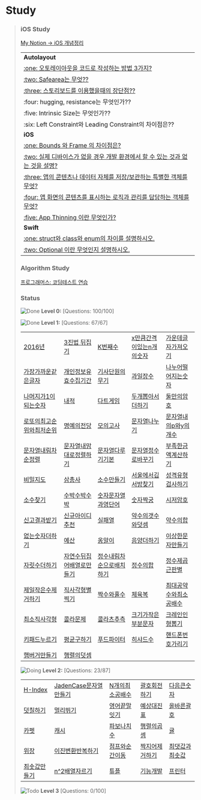 # Study

>  ### iOS Study
>
> [My Notion → iOS 개념정리](https://www.notion.so/8d1aa3168a2d4b4192f66fe1f4fd4fa0?v=6cee9d2304b9438088cbdc579ee5ce9c)
>
>  
> <table>
> <tr> <td> <b> Autolayout </b> </td> </tr>
> <tr> <td> <a href = https://www.notion.so/ios-alex99091/8d1aa3168a2d4b4192f66fe1f4fd4fa0?v=d423338f54e04e87892b8b72f471537a&p=423ad33c32ed4991acf4868e75a191a7&pm=s"><span>:one: 오토레이아웃을 코드로 작성하는 방법 3가지?</span> </a> </td> </tr>
> <tr> <td> <a href = https://www.notion.so/ios-alex99091/8d1aa3168a2d4b4192f66fe1f4fd4fa0?v=d423338f54e04e87892b8b72f471537a&p=cc18f85729594f90b03188a5727a6638&pm=s"><span>:two: Safearea는 무엇??</span> </a> </td> </tr>
> <tr> <td> <a href = https://www.notion.so/ios-alex99091/8d1aa3168a2d4b4192f66fe1f4fd4fa0?v=d423338f54e04e87892b8b72f471537a&p=aff1f8543a67468d9126eec816227b0e&pm=s"><span>:three: 스토리보드를 이용했을때의 장단점??</span> </a> </td> </tr>
> <tr> <td> <span>:four: hugging, resistance는 무엇인가??</span> </a> </td> </tr>
> <tr> <td> <span>:five: Intrinsic Size는 무엇인가??</span> </a> </td> </tr>
> <tr> <td> <span>:six: Left Constraint와 Leading Constraint의 차이점은??</span> </a> </td> </tr>
> <tr> <td> <b> iOS </b> </td> </tr>
> <tr> <td> <a href = https://www.notion.so/ios-alex99091/8d1aa3168a2d4b4192f66fe1f4fd4fa0?v=6cee9d2304b9438088cbdc579ee5ce9c&p=5d6b4e5fa90f414e93ca8ae4f378db02&pm=s"><span>:one: Bounds 와 Frame 의 차이점은?</span> </a> </td> </tr>
> <tr> <td> <a href = https://www.notion.so/ios-alex99091/8d1aa3168a2d4b4192f66fe1f4fd4fa0?v=6cee9d2304b9438088cbdc579ee5ce9c&p=24000ddf31604a038a28bb65939563aa&pm=s"><span>:two: 실제 디바이스가 없을 경우 개발 환경에서 할 수 있는 것과 없는 것을 설명?</span> </a> </td> </tr>
> <tr> <td> <a href = https://www.notion.so/ios-alex99091/8d1aa3168a2d4b4192f66fe1f4fd4fa0?v=6cee9d2304b9438088cbdc579ee5ce9c&p=85ef6d3b37514eb58bacffc7dc1cabdd&pm=s"><span>:three: 앱의 콘텐츠나 데이터 자체를 저장/보관하는 특별한 객체를 무엇?</span> </a> </td> </tr>
> <tr> <td> <a href = https://www.notion.so/ios-alex99091/8d1aa3168a2d4b4192f66fe1f4fd4fa0?v=d423338f54e04e87892b8b72f471537a&p=6d1e389f66424f50828f11efcec5b6ce&pm=s"><span>:four: 앱 화면의 콘텐츠를 표시하는 로직과 관리를 담당하는 객체를 무엇?</span> </a> </td> </tr>
> <tr> <td> <a href = https://www.notion.so/ios-alex99091/8d1aa3168a2d4b4192f66fe1f4fd4fa0?v=d423338f54e04e87892b8b72f471537a&p=3c59eb2292c84341a24982fe89761247&pm=s"><span>:five: App Thinning 이란 무엇인가?</span> </a> </td> </tr>

> <tr> <td> <b> Swift </b> </td> </tr>
> <tr> <td> <a href = https://www.notion.so/ios-alex99091/8d1aa3168a2d4b4192f66fe1f4fd4fa0?v=d423338f54e04e87892b8b72f471537a&p=f3db55af2f5c4a35bb4b3b81fef4eb3d&pm=s"><span>:one: struct와 class와 enum의 차이를 설명하시오.</span> </a> </td> </tr>
> <tr> <td> <a href = https://www.notion.so/ios-alex99091/8d1aa3168a2d4b4192f66fe1f4fd4fa0?v=6cee9d2304b9438088cbdc579ee5ce9c&p=1282496bd8fe449cbec54aeb7d0f20ee&pm=s"><span>:two: Optional 이란 무엇인지 설명하시오.</span> </a> </td> </tr>
> </table>
>
>
> ### Algorithm Study
>
>  [프로그래머스: 코딩테스트 연습](https://programmers.co.kr/learn/challenges)
>  
>  ### Status
>
>  ![Done] **Level 0:** [Questions: 100/100]
>
>  ![Done] **Level 1:** [Questions: 67/67]
> <table>
> <tr> 
> <td> <a href = https://github.com/alex99091/AlgorithmStudy/blob/main/SWIFT/LEVEL1/2016%EB%85%84.playground/Contents.swift>2016년</a> </td> 
> <td> <a href = https://github.com/alex99091/AlgorithmStudy/blob/main/SWIFT/LEVEL1/3%EC%A7%84%EB%B2%95%EB%92%A4%EC%A7%91%EA%B8%B0.playground/Contents.swift>3진법 뒤집기</a> </td> 
> <td> <a href = https://github.com/alex99091/AlgorithmStudy/blob/main/SWIFT/LEVEL1/K%EB%B2%88%EC%A7%B8%EC%88%98.playground/Contents.swift>K번째수</a> </td> 
> <td> <a href = https://github.com/alex99091/AlgorithmStudy/blob/main/SWIFT/LEVEL1/x%EB%A7%8C%ED%81%BC%EA%B0%84%EA%B2%A9%EC%9D%B4%EC%9E%88%EB%8A%94n%EA%B0%9C%EC%9D%98%EC%88%AB%EC%9E%90.playground/Contents.swift>x만큼간격이있는n개의숫자</a> </td> 
> <td> <a href = https://github.com/alex99091/AlgorithmStudy/blob/main/SWIFT/LEVEL1/%EA%B0%80%EC%9A%B4%EB%8D%B0%EA%B8%80%EC%9E%90%EA%B0%80%EC%A0%B8%EC%98%A4%EA%B8%B0.playground/Contents.swift>가운데글자가져오기</a> </td> 
> </tr>
> <tr> 
> <td> <a href = https://github.com/alex99091/AlgorithmStudy/blob/main/SWIFT/LEVEL1/%EA%B0%80%EC%9E%A5%EA%B0%80%EA%B9%8C%EC%9A%B4%EA%B0%99%EC%9D%80%EA%B8%80%EC%9E%90.playground/Contents.swift>가장가까운같은글자</a> </td> 
> <td> <a href = https://github.com/alex99091/AlgorithmStudy/blob/main/SWIFT/LEVEL1/%EA%B0%9C%EC%9D%B8%EC%A0%95%EB%B3%B4%EC%88%98%EC%A7%91%EC%9C%A0%ED%9A%A8%EA%B8%B0%EA%B0%84.playground/Contents.swift>개인정보유효수집기간</a> </td> 
> <td> <a href = https://github.com/alex99091/AlgorithmStudy/blob/main/SWIFT/LEVEL1/%EA%B8%B0%EC%82%AC%EB%8B%A8%EC%9B%90%EC%9D%98%EB%AC%B4%EA%B8%B0.playground/Contents.swift>기사단원의무기</a> </td> 
> <td> <a href = https://github.com/alex99091/AlgorithmStudy/blob/main/SWIFT/LEVEL1/%EA%B3%BC%EC%9D%BC%EC%9E%A5%EC%88%98.playground/Contents.swift>과일장수</a> </td> 
> <td> <a href = https://github.com/alex99091/AlgorithmStudy/blob/main/SWIFT/LEVEL1/%EB%82%98%EB%88%84%EC%96%B4%EB%96%A8%EC%96%B4%EC%A7%80%EB%8A%94%EC%88%AB%EC%9E%90.playground/Contents.swift>나누어떨어지는숫자</a> </td> 
> </tr>
> <tr> 
> <td> <a href = https://github.com/alex99091/AlgorithmStudy/blob/main/SWIFT/LEVEL1/%EB%82%98%EB%A8%B8%EC%A7%80%EA%B0%801%EC%9D%B4%EB%90%98%EB%8A%94%EC%88%98.playground/Contents.swift>나머지가1이되는숫자</a> </td> 
> <td> <a href = https://github.com/alex99091/AlgorithmStudy/blob/main/SWIFT/LEVEL1/%EB%82%B4%EC%A0%81.playground/Contents.swift>내적</a> </td> 
> <td> <a href = https://github.com/alex99091/AlgorithmStudy/blob/main/SWIFT/LEVEL1/%EB%8B%A4%ED%8A%B8%EA%B2%8C%EC%9E%84.playground/Contents.swift>다트게임</a> </td> 
> <td> <a href = https://github.com/alex99091/AlgorithmStudy/blob/main/SWIFT/LEVEL1/%EB%91%90%EA%B0%9C%EB%BD%91%EC%95%84%EC%84%9C%EB%8D%94%ED%95%98%EA%B8%B0.playground/Contents.swift>두개뽑아서더하기</a> </td> 
> <td> <a href = https://github.com/alex99091/AlgorithmStudy/blob/main/SWIFT/LEVEL1/%EB%91%98%EB%A7%8C%EC%9D%98%EC%95%94%ED%98%B8.playground/Contents.swift>둘만의암호</a> </td> 
> </tr>
> <tr> 
> <td> <a href = https://github.com/alex99091/AlgorithmStudy/blob/main/SWIFT/LEVEL1/%EB%A1%9C%EB%98%90%EC%9D%98%EC%B5%9C%EA%B3%A0%EC%88%9C%EC%9C%84%EC%99%80%EC%B5%9C%EC%A0%80%EC%88%9C%EC%9C%84%20.playground/Contents.swift>로또의최고순위와최저순위</a> </td> 
> <td> <a href = https://github.com/alex99091/AlgorithmStudy/blob/main/SWIFT/LEVEL1/%EB%AA%85%EC%98%88%EC%9D%98%EC%A0%84%EB%8B%B9(1).playground/Contents.swift>명예의전당</a> </td> 
> <td> <a href = https://github.com/alex99091/AlgorithmStudy/blob/main/SWIFT/LEVEL1/%EB%AA%A8%EC%9D%98%EA%B3%A0%EC%82%AC.playground/Contents.swift>모의고사</a> </td> 
> <td> <a href = https://github.com/alex99091/AlgorithmStudy/blob/main/SWIFT/LEVEL1/%EB%AC%B8%EC%9E%90%EC%97%B4%EB%82%98%EB%88%84%EA%B8%B0.playground/Contents.swift>문자열나누기</a> </td> 
> <td> <a href = https://github.com/alex99091/AlgorithmStudy/blob/main/SWIFT/LEVEL1/%EB%AC%B8%EC%9E%90%EC%97%B4%EB%82%B4p%EC%99%80y%EC%9D%98%EA%B0%9C%EC%88%98.playground/Contents.swift>문자열내의p와y의개수</a> </td> 
> </tr>
> <tr> 
> <td> <a href = https://github.com/alex99091/AlgorithmStudy/blob/main/SWIFT/LEVEL1/%EB%AC%B8%EC%9E%90%EC%97%B4%EB%82%B4%EB%A6%BC%EC%B0%A8%EC%88%9C%EC%9C%BC%EB%A1%9C%EC%A0%95%EB%A0%AC.playground/Contents.swift>문자열내림차순정렬</a> </td> 
> <td> <a href = https://github.com/alex99091/AlgorithmStudy/blob/main/SWIFT/LEVEL1/%EB%AC%B8%EC%9E%90%EC%97%B4%EB%82%B4%EB%A7%98%EB%8C%80%EB%A1%9C%EC%A0%95%EB%A0%AC%ED%95%98%EA%B8%B0.playground/Contents.swift>문자열내맘대로정렬하기</a> </td> 
> <td> <a href = https://github.com/alex99091/AlgorithmStudy/blob/main/SWIFT/LEVEL1/%EB%AC%B8%EC%9E%90%EC%97%B4%EB%8B%A4%EB%A3%A8%EA%B8%B0%EA%B8%B0%EB%B3%B8.playground/Contents.swift>문자열다루기기본</a> </td> 
> <td> <a href = https://github.com/alex99091/AlgorithmStudy/blob/main/SWIFT/LEVEL1/%EB%AC%B8%EC%9E%90%EC%97%B4%EC%9D%84%EC%A0%95%EC%88%98%EB%A1%9C%EB%B0%94%EA%BE%B8%EA%B8%B0.playground/Contents.swift>문자열정수로바꾸기</a> </td> 
> <td> <a href = https://github.com/alex99091/AlgorithmStudy/blob/main/SWIFT/LEVEL1/%EB%B6%80%EC%A1%B1%ED%95%9C%EA%B8%88%EC%95%A1%EA%B3%84%EC%82%B0%ED%95%98%EA%B8%B0.playground/Contents.swift>부족한금액계산하기</a> </td> 
> </tr>
> <tr> 
> <td> <a href = https://github.com/alex99091/AlgorithmStudy/blob/main/SWIFT/LEVEL1/%EB%B9%84%EB%B0%80%EC%A7%80%EB%8F%84.playground/Contents.swift>비밀지도</a> </td> 
> <td> <a href = https://github.com/alex99091/AlgorithmStudy/blob/main/SWIFT/LEVEL1/%EC%82%BC%EC%B4%9D%EC%82%AC.playground/Contents.swift>삼총사</a> </td> 
> <td> <a href = https://github.com/alex99091/AlgorithmStudy/blob/main/SWIFT/LEVEL1/%EC%86%8C%EC%88%98%EB%A7%8C%EB%93%A4%EA%B8%B0.playground/Contents.swift>소수만들기</a> </td> 
> <td> <a href = https://github.com/alex99091/AlgorithmStudy/blob/main/SWIFT/LEVEL1/%EC%84%9C%EC%9A%B8%EC%97%90%EC%84%9C%EA%B9%80%EC%84%9C%EB%B0%A9%EC%B0%BE%EA%B8%B0.playground/Contents.swift>서울에서김서방찾기</a> </td> 
> <td> <a href = https://github.com/alex99091/AlgorithmStudy/blob/main/SWIFT/LEVEL1/%EC%84%B1%EA%B2%A9%EC%9C%A0%ED%98%95%EA%B2%80%EC%82%AC%ED%95%98%EA%B8%B0.playground/Contents.swift>성격유형검사하기</a> </td> 
> </tr>
> <tr> 
> <td> <a href = https://github.com/alex99091/AlgorithmStudy/blob/main/SWIFT/LEVEL1/%EC%86%8C%EC%88%98%EC%B0%BE%EA%B8%B0.playground/Contents.swift>소수찾기</a> </td> 
> <td> <a href = https://github.com/alex99091/AlgorithmStudy/blob/main/SWIFT/LEVEL1/%EC%88%98%EB%B0%95%EC%88%98%EB%B0%95%EC%88%98%EB%B0%95.playground/Contents.swift>수박수박수박</a> </td> 
> <td> <a href = https://github.com/alex99091/AlgorithmStudy/blob/main/SWIFT/LEVEL1/%EC%88%AB%EC%9E%90%EB%AC%B8%EC%9E%90%EC%97%B4%EA%B3%BC%EC%98%81%EB%8B%A8%EC%96%B4.playground/Contents.swift>숫자문자열과영단어</a> </td> 
> <td> <a href = https://github.com/alex99091/AlgorithmStudy/blob/main/SWIFT/LEVEL1/%EC%88%AB%EC%9E%90%EC%A7%9D%EA%B6%81.playground/Contents.swift>숫자짝궁</a> </td> 
> <td> <a href = https://github.com/alex99091/AlgorithmStudy/blob/main/SWIFT/LEVEL1/%EC%8B%9C%EC%A0%80%EC%95%94%ED%98%B8.playground/Contents.swift>시저암호</a> </td> 
> </tr>
> <tr> 
> <td> <a href = https://github.com/alex99091/AlgorithmStudy/blob/main/SWIFT/LEVEL1/%EC%8B%A0%EA%B3%A0%EA%B2%B0%EA%B3%BC%EB%B0%9B%EA%B8%B0.playground/Contents.swift>신고결과받기</a> </td> 
> <td> <a href = https://github.com/alex99091/AlgorithmStudy/blob/main/SWIFT/LEVEL1/%EC%8B%A0%EA%B7%9C%EC%95%84%EC%9D%B4%EB%94%94%EC%B6%94%EC%B2%9C.playground/Contents.swift>신규아이디추천</a> </td> 
> <td> <a href = https://github.com/alex99091/AlgorithmStudy/blob/main/SWIFT/LEVEL1/%EC%8B%A4%ED%8C%A8%EC%9C%A8.playground/Contents.swift>실패열</a> </td> 
> <td> <a href = https://github.com/alex99091/AlgorithmStudy/blob/main/SWIFT/LEVEL1/%EC%95%BD%EC%88%98%EC%9D%98%EA%B0%9C%EC%88%98%EC%99%80%EB%8D%A7%EC%85%88.playground/Contents.swift>약수의갯수와덧셈</a> </td> 
> <td> <a href = https://github.com/alex99091/AlgorithmStudy/blob/main/SWIFT/LEVEL1/%EC%95%BD%EC%88%98%EC%9D%98%ED%95%A9.playground/Contents.swift>약수의합</a> </td> 
> </tr>
> <tr> 
> <td> <a href = https://github.com/alex99091/AlgorithmStudy/blob/main/SWIFT/LEVEL1/%EC%97%86%EB%8A%94%EC%88%AB%EC%9E%90%EB%8D%94%ED%95%98%EA%B8%B0.playground/Contents.swift>없는숫자더하기</a> </td> 
> <td> <a href = https://github.com/alex99091/AlgorithmStudy/blob/main/SWIFT/LEVEL1/%EC%98%88%EC%82%B0.playground/Contents.swift>예산</a> </td> 
> <td> <a href = https://github.com/alex99091/AlgorithmStudy/blob/main/SWIFT/LEVEL1/%EC%98%B9%EC%95%8C%EC%9D%B4.playground/Contents.swift>옹알이</a> </td> 
> <td> <a href = https://github.com/alex99091/AlgorithmStudy/blob/main/SWIFT/LEVEL1/%EC%9D%8C%EC%96%91%EB%8D%94%ED%95%98%EA%B8%B0.playground/Contents.swift>음양더하기</a> </td> 
> <td> <a href = https://github.com/alex99091/AlgorithmStudy/blob/main/SWIFT/LEVEL1/%EC%9D%B4%EC%83%81%ED%95%9C%EB%AC%B8%EC%9E%90%EB%A7%8C%EB%93%A4%EA%B8%B0.playground/Contents.swift>이상한문자만들기</a> </td> 
> </tr>
> <tr> 
> <td> <a href = https://github.com/alex99091/AlgorithmStudy/blob/main/SWIFT/LEVEL1/%EC%9E%90%EB%A6%BF%EC%88%98%EB%8D%94%ED%95%98%EA%B8%B0.playground/Contents.swift>자릿수더하기</a> </td> 
> <td> <a href = https://github.com/alex99091/AlgorithmStudy/blob/main/SWIFT/LEVEL1/%EC%9E%90%EC%97%B0%EC%88%98%EB%92%A4%EC%A7%91%EC%96%B4%EB%B0%B0%EC%97%B4%EB%A1%9C%EB%A7%8C%EB%93%A4%EA%B8%B0.playground/Contents.swift>자연수뒤집어배열로만들기</a> </td> 
> <td> <a href = https://github.com/alex99091/AlgorithmStudy/blob/main/SWIFT/LEVEL1/%EC%A0%95%EC%88%98%EB%82%B4%EB%A6%BC%EC%B0%A8%EC%88%9C%EC%9C%BC%EB%A1%9C%EB%B0%B0%EC%B9%98%ED%95%98%EA%B8%B0.playground/Contents.swift>정수내림차순으로배치하기</a> </td> 
> <td> <a href = https://github.com/alex99091/AlgorithmStudy/blob/main/SWIFT/LEVEL1/%EC%A0%95%EC%88%98%EC%9D%98%ED%95%A9.playground/Contents.swift>정수의합</a> </td> 
> <td> <a href = https://github.com/alex99091/AlgorithmStudy/blob/main/SWIFT/LEVEL1/%EC%A0%95%EC%88%98%EC%A0%9C%EA%B3%B1%EA%B7%BC%ED%8C%90%EB%B3%84.playground/Contents.swift>정수제곱근판별</a> </td> 
> </tr>
> <tr> 
> <td> <a href = https://github.com/alex99091/AlgorithmStudy/blob/main/SWIFT/LEVEL1/%EC%A0%9C%EC%9D%BC%EC%9E%91%EC%9D%80%EC%88%98%EC%A0%9C%EA%B1%B0%ED%95%98%EA%B8%B0.playground/Contents.swift>제일작은수제거하기</a> </td> 
> <td> <a href = https://github.com/alex99091/AlgorithmStudy/blob/main/SWIFT/LEVEL1/%EC%A7%81%EC%82%AC%EA%B0%81%ED%98%95%EB%B3%84%EC%B0%8D%EA%B8%B0.playground/Contents.swift>직사각형별찍기</a> </td> 
> <td> <a href = https://github.com/alex99091/AlgorithmStudy/blob/main/SWIFT/LEVEL1/%EC%A7%9D%EC%88%98%EC%99%80%ED%99%80%EC%88%98.playground/Contents.swift>짝수와홀수</a> </td> 
> <td> <a href = https://github.com/alex99091/AlgorithmStudy/blob/main/SWIFT/LEVEL1/%EC%B2%B4%EC%9C%A1%EB%B3%B5.playground/Contents.swift>체육복</a> </td> 
> <td> <a href = https://github.com/alex99091/AlgorithmStudy/blob/main/SWIFT/LEVEL1/%EC%B5%9C%EB%8C%80%EA%B3%B5%EC%95%BD%EC%88%98%EC%99%80%EC%B5%9C%EC%86%8C%EA%B3%B5%EB%B0%B0%EC%88%98.playground/Contents.swift>최대공약수와최소공배수</a> </td> 
> </tr>
> <tr> 
> <td> <a href = https://github.com/alex99091/AlgorithmStudy/blob/main/SWIFT/LEVEL1/%EC%B5%9C%EC%86%8C%EC%A7%81%EC%82%AC%EA%B0%81%ED%98%95.playground/Contents.swift>최소직사각형</a> </td> 
> <td> <a href = https://github.com/alex99091/AlgorithmStudy/blob/main/SWIFT/LEVEL1/%EC%BD%9C%EB%9D%BC%EB%AC%B8%EC%A0%9C.playground/Contents.swift>콜라문제</a> </td> 
> <td> <a href = https://github.com/alex99091/AlgorithmStudy/blob/main/SWIFT/LEVEL1/%EC%BD%9C%EB%9D%BC%EC%B8%A0%EC%B6%94%EC%B8%A1.playground/Contents.swift>콜라츠추측</a> </td> 
> <td> <a href = https://github.com/alex99091/AlgorithmStudy/blob/main/SWIFT/LEVEL1/%ED%81%AC%EA%B8%B0%EA%B0%80%EC%9E%91%EC%9D%80%EB%B6%80%EB%B6%84%EB%AC%B8%EC%9E%90.playground/Contents.swift>크기가작은부분문자</a> </td> 
> <td> <a href = https://github.com/alex99091/AlgorithmStudy/blob/main/SWIFT/LEVEL1/%ED%81%AC%EB%A0%88%EC%9D%B8%EC%9D%B8%ED%98%95%EB%BD%91%EA%B8%B0.playground/Contents.swift>크레인인형뽑기</a> </td> 
> </tr>
> <tr> 
> <td> <a href = https://github.com/alex99091/AlgorithmStudy/blob/main/SWIFT/LEVEL1/%ED%82%A4%ED%8C%A8%EB%93%9C%EB%88%84%EB%A5%B4%EA%B8%B0.playground/Contents.swift>키패드누르기</a> </td> 
> <td> <a href = https://github.com/alex99091/AlgorithmStudy/blob/main/SWIFT/LEVEL1/%ED%8F%89%EA%B7%A0%EA%B5%AC%ED%95%98%EA%B8%B0.playground/Contents.swift>평균구하기</a> </td> 
> <td> <a href = https://github.com/alex99091/AlgorithmStudy/blob/main/SWIFT/LEVEL1/%ED%91%B8%EB%93%9C%ED%8C%8C%EC%9D%B4%ED%84%B0.playground/Contents.swift>푸드파이터</a> </td> 
> <td> <a href = https://github.com/alex99091/AlgorithmStudy/blob/main/SWIFT/LEVEL1/%ED%95%98%EC%83%A4%EB%93%9C%EC%88%98.playground/Contents.swift>히샤드수</a> </td> 
> <td> <a href = https://github.com/alex99091/AlgorithmStudy/blob/main/SWIFT/LEVEL1/%ED%95%B8%EB%93%9C%ED%8F%B0%EB%B2%88%ED%98%B8%EA%B0%80%EB%A6%AC%EA%B8%B0.playground/Contents.swift>핸드폰번호가리기</a> </td> 
> </tr>
> <tr> 
> <td> <a href = https://github.com/alex99091/AlgorithmStudy/blob/main/SWIFT/LEVEL1/%ED%96%84%EB%B2%84%EA%B1%B0%EB%A7%8C%EB%93%A4%EA%B8%B0.playground/Contents.swift>햄버거만들기</a> </td> 
> <td> <a href = https://github.com/alex99091/AlgorithmStudy/blob/main/SWIFT/LEVEL1/%ED%96%89%EB%A0%AC%EC%9D%98%EB%8D%A7%EC%85%88.playground/Contents.swift>행렬의덧셈</a> </td> 
> <td>  </td> <td>  </td> <td>  </td> 
> </tr>
> </table>
>
> ![Doing] **Level 2:** [Questions: 23/87]
> <table>
> <tr> 
> <td> <a href = https://github.com/alex99091/AlgorithmStudy/blob/main/SWIFT/LEVEL2/H-Index.playground/Contents.swift>H-Index</a> </td> 
> <td> <a href = https://github.com/alex99091/AlgorithmStudy/blob/main/SWIFT/LEVEL2/JadenCase%EB%AC%B8%EC%9E%90%EC%97%B4%EB%A7%8C%EB%93%A4%EA%B8%B0.playground/Contents.swift>JadenCase문자열만들기</a> </td> 
> <td> <a href = https://github.com/alex99091/AlgorithmStudy/blob/main/SWIFT/LEVEL2/N%EA%B0%9C%EC%9D%98%EC%B5%9C%EC%86%8C%EA%B3%B5%EB%B0%B0%EC%88%98.playground/Contents.swift>N개의최소공배수</a> </td> 
> <td> <a href = https://github.com/alex99091/AlgorithmStudy/blob/main/SWIFT/LEVEL2/%EA%B4%84%ED%98%B8%ED%9A%8C%EC%A0%84%ED%95%98%EA%B8%B0.playground/Contents.swift>괄호회전하기</a> </td> 
> <td> <a href = https://github.com/alex99091/AlgorithmStudy/blob/main/SWIFT/LEVEL2/%EB%8B%A4%EC%9D%8C%ED%81%B0%EC%88%AB%EC%9E%90.playground/Contents.swift>다음큰숫자</a> </td> 
> </tr>
> <tr> 
> <td> <a href = https://github.com/alex99091/AlgorithmStudy/blob/main/SWIFT/LEVEL2/%EB%8D%A7%EC%B9%A0%ED%95%98%EA%B8%B0.playground/Contents.swift>덧칠하기</a> </td> 
> <td> <a href = https://github.com/alex99091/AlgorithmStudy/blob/main/SWIFT/LEVEL2/%EB%A9%80%EB%A6%AC%EB%9B%B0%EA%B8%B0.playground/Contents.swift>멀리뛰기</a> </td> 
> <td> <a href = https://github.com/alex99091/AlgorithmStudy/blob/main/SWIFT/LEVEL2/%EC%98%81%EC%96%B4%EB%81%9D%EB%A7%90%EC%9E%87%EA%B8%B0.playground/Contents.swift>영어끝말잇기</a> </td> 
> <td> <a href = https://github.com/alex99091/AlgorithmStudy/blob/main/SWIFT/LEVEL2/%EC%98%88%EC%83%81%EB%8C%80%EC%A7%84%ED%91%9C.playground/Contents.swift>예상대진표</a> </td> 
> <td> <a href = https://github.com/alex99091/AlgorithmStudy/blob/main/SWIFT/LEVEL2/%EC%98%AC%EB%B0%94%EB%A5%B8%EA%B4%84%ED%98%B8.playground/Contents.swift>올바른괄호</a> </td> 
> </tr>
> <tr>
> <td> <a href = https://github.com/alex99091/AlgorithmStudy/blob/main/SWIFT/LEVEL2/%EC%B9%B4%ED%8E%AB.playground/Contents.swift>카펫</a> </td> 
> <td> <a href = https://github.com/alex99091/AlgorithmStudy/blob/main/SWIFT/LEVEL2/%EC%BA%90%EC%8B%9C.playground/Contents.swift>캐시</a> </td> 
> <td> <a href = https://github.com/alex99091/AlgorithmStudy/blob/main/SWIFT/LEVEL2/%ED%8C%8C%EB%B3%B4%EB%82%98%EC%B9%98%EC%88%98.playground/Contents.swift>파보나치수</a> </td> 
> <td> <a href = https://github.com/alex99091/AlgorithmStudy/blob/main/SWIFT/LEVEL2/%ED%96%89%EB%A0%AC%EC%9D%98%EA%B3%B1%EC%85%88.playground/Contents.swift>행렬의곱셈</a> </td> 
> <td> <a href = https://github.com/alex99091/AlgorithmStudy/blob/main/SWIFT/LEVEL2/%ED%96%89%EB%A0%AC%EC%9D%98%EA%B3%B1%EC%85%88.playground/Contents.swift>귤</a> </td> 
> </tr>
> <tr>
> <td> <a href = https://github.com/alex99091/AlgorithmStudy/blob/main/SWIFT/LEVEL2/%EC%9C%84%EC%9E%A5.playground/Contents.swift>위장</a> </td> 
> <td> <a href = https://github.com/alex99091/AlgorithmStudy/blob/main/SWIFT/LEVEL2/%EC%9D%B4%EC%A7%84%EB%B3%80%ED%99%98%EB%B0%98%EB%B3%B5%ED%95%98%EA%B8%B0.playground/Contents.swift>이진변환반복하기</a> </td> 
> <td> <a href = https://github.com/alex99091/AlgorithmStudy/blob/main/SWIFT/LEVEL2/%EC%A0%90%ED%94%84%EC%99%80%EC%88%9C%EA%B0%84%EC%9D%B4%EB%8F%99.playground/Contents.swift>점프와순간이동</a> </td> 
> <td> <a href = https://github.com/alex99091/AlgorithmStudy/blob/main/SWIFT/LEVEL2/%EC%A7%9D%EC%A7%80%EC%96%B4%EC%A0%9C%EA%B1%B0%ED%95%98%EA%B8%B0.playground/Contents.swift>짝지어제거하기</a> </td> 
> <td> <a href = https://github.com/alex99091/AlgorithmStudy/blob/main/SWIFT/LEVEL2/%EC%B5%9C%EB%8C%93%EA%B0%92%EA%B3%BC%EC%B5%9C%EC%86%9F%EA%B0%92.playground/Contents.swift>최댓값과최솟값</a> </td> 
> </tr>
> <tr>
> <td> <a href = https://github.com/alex99091/AlgorithmStudy/tree/main/SWIFT/LEVEL2/%EC%B5%9C%EC%86%9F%EA%B0%92%EB%A7%8C%EB%93%A4%EA%B8%B0.playground>최솟값만들기</a> </td> 
> <td> <a href = https://github.com/alex99091/AlgorithmStudy/blob/main/SWIFT/LEVEL2/n%EC%A0%9C%EA%B3%B1%EB%B0%B0%EC%97%B4%EC%9E%90%EB%A5%B4%EA%B8%B0.playground/Contents.swift>n^2배열자르기</a> </td> 
> <td> <a href = https://github.com/alex99091/AlgorithmStudy/blob/main/SWIFT/LEVEL2/%ED%8A%9C%ED%94%8C.playground/Contents.swift>튜플</a> </td> 
> <td> <a href = https://github.com/alex99091/AlgorithmStudy/blob/main/SWIFT/LEVEL2/%EA%B8%B0%EB%8A%A5%EA%B0%9C%EB%B0%9C.playground/Contents.swift>기능개발</a> </td> 
> <td> <a href = https://github.com/alex99091/AlgorithmStudy/blob/main/SWIFT/LEVEL2/%ED%94%84%EB%A6%B0%ED%84%B0.playground/Contents.swift>프린터</a> </td> 
> </tr>
> </table>
>
>  ![Todo] **Level 3** [Questions: 0/100]


[Pausing]: https://img.shields.io/badge/-Pausing-red
[ToDo]: https://img.shields.io/badge/-ToDo-yellow
[Doing]: https://img.shields.io/badge/-Doing-green
[Done]: https://img.shields.io/badge/-Done-blue


